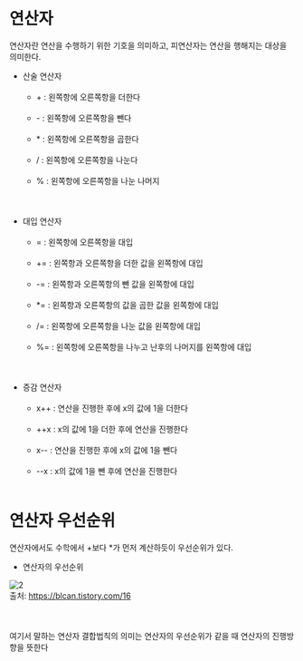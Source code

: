연산자
===============
연산자란 연산을 수행하기 위한 기호을 의미하고, 피연산자는 연산을 행해지는 대상을 의미한다.

  * 산술 연산자<br><br>
    * &#43; : 왼쪽항에 오른쪽항을 더한다  <br><br>
    * &#45; : 왼쪽항에 오른쪽항을 뺀다  <br><br>
    * &#42; : 왼쪽항에 오른쪽항을 곱한다  <br><br>
    *	&#47; : 왼쪽항에 오른쪽항을 나눈다  <br><br>
    * &#37; : 왼쪽항에 오른쪽항을 나눈 나머지 <br><br>
    <br><br>
  * 대입 연산자  <br><br>
    * = : 왼쪽항에 오른쪽항을 대입  <br><br>
    * += : 왼쪽항과 오른쪽항을 더한 값을 왼쪽항에 대입  <br><br>
    * -= : 왼쪽항과 오른쪽항의 뺀 값을 왼쪽항에 대입  <br><br>
    * &#42;= : 왼쪽항과 오른쪽항의 값을 곱한 값을 왼쪽항에 대입  <br><br>
    * /= : 왼쪽항에 오른쪽항을 나눈 값을 왼쪽항에 대입  <br><br>
    * %= : 왼쪽항에 오른쪽항을 나누고 난후의 나머지를 왼쪽항에 대입 <br><br>
    <br><br>
  * 증감 연산자<br><br>
    * x++ : 연산을 진행한 후에 x의 값에 1을 더한다  <br><br>
    * ++x : x의 값에 1을 더한 후에 연산을 진행한다  <br><br>
    * x-- : 연산을 진행한 후에 x의 값에 1을 뺀다  <br><br>
    * --x : x의 값에 1을 뺀 후에 연산을 진행한다  <br><br>



연산자 우선순위
==============
연산자에서도 수학에서 +보다 &#42;가 먼저 계산하듯이 우선순위가 있다.
<br>
  * 연산자의 우선순위  
  
![2](https://user-images.githubusercontent.com/66587512/147592408-d749ecbe-5741-4367-b021-dbca6eb0e6ac.PNG)  
출처: https://blcan.tistory.com/16  
<br><br><br>
여기서 말하는 연산자 결합법칙의 의미는 연산자의 우선순위가 같을 때 연산자의 진행방향을 뜻한다  
